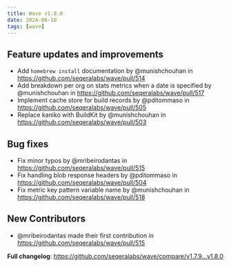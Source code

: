 ```yaml
---
title: Wave v1.8.0
date: 2024-06-10
tags: [wave]
---
```


## Feature updates and improvements

- Add `homebrew install` documentation by @munishchouhan in https://github.com/seqeralabs/wave/pull/514
- Add breakdown per org on stats metrics when a date is specified by @munishchouhan in https://github.com/seqeralabs/wave/pull/517
- Implement cache store for build records by @pditommaso in https://github.com/seqeralabs/wave/pull/505
- Replace kaniko with BuildKit by @munishchouhan in https://github.com/seqeralabs/wave/pull/503

## Bug fixes

- Fix minor typos by @mribeirodantas in https://github.com/seqeralabs/wave/pull/515
- Fix handling blob response headers by @pditommaso in https://github.com/seqeralabs/wave/pull/504
- Fix metric key pattern variable name by @munishchouhan in https://github.com/seqeralabs/wave/pull/518

## New Contributors

- @mribeirodantas made their first contribution in https://github.com/seqeralabs/wave/pull/515

**Full changelog**: https://github.com/seqeralabs/wave/compare/v1.7.9...v1.8.0
